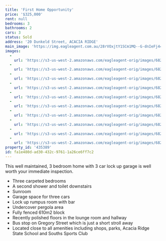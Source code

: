 ```yaml
---
title: 'First Home Opportunity'
price: '$325,000'
rent: null
bedrooms: 3
bathrooms: 2
cars: 3
status: Sold
address: '20 Dunkeld Street, ACACIA RIDGE'
main_image: 'https://img.eagleagent.com.au/28rVOxjtY1SCm1MQ--G-dnIeFj4=/1280x854/smart/https://s3-us-west-2.amazonaws.com/eagleagent-orig/images/6824041/115089487-image-M.jpg'
images:
  -
    url: 'https://s3-us-west-2.amazonaws.com/eagleagent-orig/images/6824050/115089487-image-I.jpg'
  -
    url: 'https://s3-us-west-2.amazonaws.com/eagleagent-orig/images/6824049/115089487-image-H.jpg'
  -
    url: 'https://s3-us-west-2.amazonaws.com/eagleagent-orig/images/6824048/115089487-image-G.jpg'
  -
    url: 'https://s3-us-west-2.amazonaws.com/eagleagent-orig/images/6824047/115089487-image-F.jpg'
  -
    url: 'https://s3-us-west-2.amazonaws.com/eagleagent-orig/images/6824046/115089487-image-E.jpg'
  -
    url: 'https://s3-us-west-2.amazonaws.com/eagleagent-orig/images/6824045/115089487-image-D.jpg'
  -
    url: 'https://s3-us-west-2.amazonaws.com/eagleagent-orig/images/6824044/115089487-image-C.jpg'
  -
    url: 'https://s3-us-west-2.amazonaws.com/eagleagent-orig/images/6824043/115089487-image-B.jpg'
  -
    url: 'https://s3-us-west-2.amazonaws.com/eagleagent-orig/images/6824042/115089487-image-A.jpg'
  -
    url: 'https://s3-us-west-2.amazonaws.com/eagleagent-orig/images/6824041/115089487-image-M.jpg'
property_id: '435389'
id: fa1e480d-ad30-432c-9761-1a26ce6ff7c2
---
```

This well maintained, 3 bedroom home with 3 car lock up garage is well worth your immediate inspection.

*  Three carpeted bedrooms
*  A second shower and toilet downstairs
*  Sunroom
*  Garage space for three cars
*  Lock up rumpus room with bar
*  Undercover pergola area
*  Fully fenced 610m2 block
*  Recently polished floors in the lounge room and hallway
*  Bus stop on Gregory Street which is just a short stroll away
*  Located close to all amenities including shops, parks, Acacia Ridge State School and Souths Sports Club